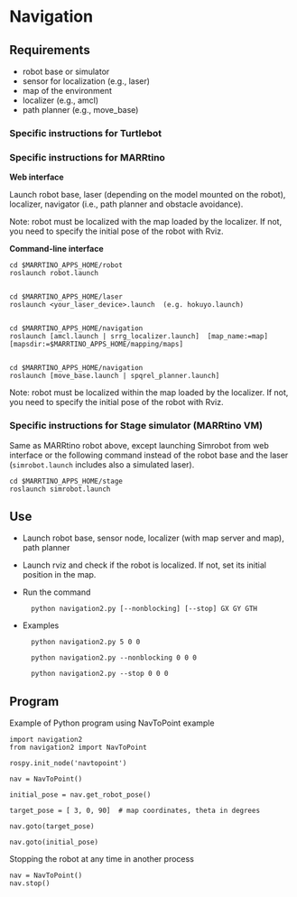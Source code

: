 # Navigation 

## Requirements

* robot base or simulator
* sensor for localization (e.g., laser)
* map of the environment
* localizer (e.g., amcl)
* path planner (e.g., move_base)

### Specific instructions for Turtlebot



### Specific instructions for MARRtino

**Web interface**

Launch robot base, laser (depending on the model mounted on the robot),
localizer, navigator (i.e., path planner and obstacle avoidance).

Note: robot must be localized with the map loaded by the localizer.
If not, you need to specify the initial pose of the robot with Rviz.



**Command-line interface**

    cd $MARRTINO_APPS_HOME/robot
    roslaunch robot.launch


    cd $MARRTINO_APPS_HOME/laser
    roslaunch <your_laser_device>.launch  (e.g. hokuyo.launch)


    cd $MARRTINO_APPS_HOME/navigation
    roslaunch [amcl.launch | srrg_localizer.launch]  [map_name:=map] [mapsdir:=$MARRTINO_APPS_HOME/mapping/maps]


    cd $MARRTINO_APPS_HOME/navigation
    roslaunch [move_base.launch | spqrel_planner.launch]


Note: robot must be localized within the map loaded by the localizer.
If not, you need to specify the initial pose of the robot with Rviz.


### Specific instructions for Stage simulator (MARRtino VM)

Same as MARRtino robot above, except launching Simrobot from
web interface or the following command instead of the robot base
and the laser (`simrobot.launch` includes also a simulated laser).

    cd $MARRTINO_APPS_HOME/stage
    roslaunch simrobot.launch




## Use

* Launch robot base, sensor node, localizer (with map server and map), path planner

* Launch rviz and check if the robot is localized. If not, set its initial position in the map.

* Run the command

        python navigation2.py [--nonblocking] [--stop] GX GY GTH

* Examples

        python navigation2.py 5 0 0

        python navigation2.py --nonblocking 0 0 0

        python navigation2.py --stop 0 0 0


## Program

Example of Python program using NavToPoint example


    import navigation2
    from navigation2 import NavToPoint

    rospy.init_node('navtopoint')

    nav = NavToPoint()

    initial_pose = nav.get_robot_pose()
    
    target_pose = [ 3, 0, 90]  # map coordinates, theta in degrees

    nav.goto(target_pose)

    nav.goto(initial_pose)


Stopping the robot at any time in another process


    nav = NavToPoint()
    nav.stop()



